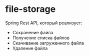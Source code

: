 # file-storage
Spring Rest API, который реализует:
- Сохранение файла
- Получение списка файлов 
- Скачивание загруженного файла
- Удаление файла
